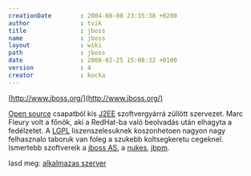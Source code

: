```yaml
---
creationDate        : 2004-08-08 23:35:38 +0200 
author              : tvik 
title               : jboss 
name                : jboss 
layout              : wiki 
path                : jboss 
date                : 2008-02-25 15:08:32 +0100 
version             : 4 
creator             : kocka 
---
```

[http://www.jboss.org/](http://www.jboss.org/)

[Open source](Open%20Source.html) csapatból kis [J2EE](j2ee.html) szoftvergyárrá züllött szervezet. Marc Fleury volt a főnök, aki a RedHat-ba való beolvadás után elhagyta a fedélzetet. A [LGPL](LGPL.html) liszenszelesuknek koszonhetoen nagyon nagy felhasznalo taboruk van foleg a szukebb koltsegkeretu cegeknel.<br/> Ismertebb szoftvereik a [jboss AS](Missing.html), a [nukes](Missing.html), [jbpm](jbpm.html).

lasd meg: [alkalmazas szerver](Alkalmazas%20Szerver.html)
